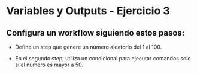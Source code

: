 # Variables y Outputs - Ejercicio 3

## Configura un workflow siguiendo estos pasos:

- Define un step que genere un número aleatorio del 1 al 100.

- En el segundo step, utiliza un condicional para ejecutar comandos solo si el número es mayor a 50.